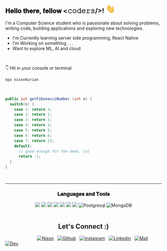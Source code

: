 ## 𝐇𝐞𝐥𝐥𝐨 𝐭𝐡𝐞𝐫𝐞, 𝐟𝐞𝐥𝐥𝐨𝐰 <𝚌𝚘𝚍𝚎𝚛𝚜/>! <img src="https://github.com/ABSphreak/ABSphreak/blob/master/gifs/Hi.gif" width="30px">

I'm a Computer Science student who is passionate about solving problems, writing code, building applications and exploring new technologies.


* I'm Currently learning server side programming, React Native 
* I'm Working on something . . .
* Want to explore ML, AI and cloud

<br/>

👇 Hit in your console or terminal 

```bash
npx nixonkurian
```

<br />

``` Java
public int getFibonacciNumber (int n) {
  switch(n) {
    case 1: return 1;
    case 2: return 1;
    case 3: return 2;
    case 4: return 3;
    case 5: return 5;
    case 6: return 8;
    case 7: return 13;
    default: 
      // good enough for the demo, lol
      return -1;
  }
}
```
<br/>

----
<div align="center">   
  <h3>𝐋𝐚𝐧𝐠𝐮𝐚𝐠𝐞𝐬 𝐚𝐧𝐝 𝐓𝐨𝐨𝐥𝐬 </h3> 
  <img src="https://media3.giphy.com/media/LMt9638dO8dftAjtco/200.webp?cid=ecf05e47qzdncmkkfxncku5j676ecfh10g9xgetoug67pw74&rid=200.webp&ct=s" width="50"> <img src="https://media0.giphy.com/media/ln7z2eWriiQAllfVcn/200w.webp?cid=ecf05e47evppwc94cpfmj1c3rm06yw747eok5qtgfyfk84he&rid=200w.webp&ct=s" width="50"> <img src="https://media3.giphy.com/media/kdFc8fubgS31b8DsVu/giphy.webp?cid=ecf05e47erc42k76ahya06jjjykhmwqc3miu3k48x40pb1e3&rid=giphy.webp&ct=s" width="50"> <img src="https://media4.giphy.com/media/RJzm826vu7WbJvBtxX/200.webp?cid=ecf05e47evppwc94cpfmj1c3rm06yw747eok5qtgfyfk84he&rid=200.webp&ct=s" width="50">  <img src="https://media3.giphy.com/media/IdyAQJVN2kVPNUrojM/200.webp?cid=ecf05e47qzyihmkyxe6m8rl9p82ua41vuhnypi6a6ev7dvoh&rid=200.webp&ct=s" width="50"> <img src="https://media4.giphy.com/media/kH1DBkPNyZPOk0BxrM/100.webp?cid=ecf05e4771i5lgb8yqxfc8zq30qffy3o629h8dl8j0s89nbg&rid=100.webp&ct=s" width="70"> <img src="https://media4.giphy.com/media/jnDKffgCfGYOp6cMTK/200.webp?cid=ecf05e47orr1b9hbel20d9cg77nqnm6fhs6gywlytcjexv7g&rid=200.webp&ct=s" width="50" > <img src="https://img.shields.io/badge/-black?style=flat&logo=postgresql" width="60" alt="Postgresql"> <img src="https://img.shields.io/badge/-black?style=flat&logo=mongodb&label" width="60" alt="MongoDB">
</div>
<br/>

<div align="center">
  <h2>Let's Connect :)</h2>
  </div>

&nbsp; &nbsp; &nbsp; &nbsp; &nbsp; &nbsp; &nbsp; &nbsp; &nbsp; &nbsp; &nbsp; &nbsp; &nbsp;
[![Nixon](https://img.shields.io/badge/-Portfolio-141f33?style=flat-square&logo=googlechrome&logoColor=white)](https://nixonkurian.netlify.app/) &nbsp;
[![Github](https://img.shields.io/badge/-Scarface69420-black?style=flat-square&logo=github)](https://github.com/Scarface69420) &nbsp;
[![Instagram](https://img.shields.io/badge/-fizz_nix-red?style=flat-square&logo=instagram&logoColor=white&link=https://www.instagram.com/fizz_nix)](https://www.instagram.com/fizz_nix) &nbsp;
[![Linkedin](https://img.shields.io/badge/-Nixon%20Kurian-%230077B5.svg?style=flat-square&logo=linkedin&logoColor=white&link=https://www.linkedin.com/in/nixon-kurian-5438b320b/)](https://www.linkedin.com/in/nixon-kurian-5438b320b/) &nbsp;
[![Mail](https://img.shields.io/badge/-nixonkurian.nk@gmail.com-gray?style=flat-square&logo=gmail&logoColor=red&link=https://www.linkedin.com/in/nixon-kurian-5438b320b/)](mailto:nixonkurian.nk@gmail.com) &nbsp;
[![Dev](https://img.shields.io/badge/-scarface69420-black?style=flat-square&logo=dev.to)](https://dev.to/scarface69420) 



<!-- ![Scarface's stats](https://github-readme-stats.vercel.app/api?username=Scarface69420&show_icons=true&theme=dark) -->




<!--
**Scarface69420/Scarface69420** is a ✨ _special_ ✨ repository because its `README.md` (this file) appears on your GitHub profile.


Here are some ideas to get you started:

- 🔭 I’m currently working on ...
- 🌱 I’m currently learning ...
- 👯 I’m looking to collaborate on ...
- 🤔 I’m looking for help with ...
- 💬 Ask me about ...
- 📫 How to reach me: ...
- 😄 Pronouns: ...
- ⚡ Fun fact: ...

(https://img.shields.io/github/followers/Scarface69420?label=Follow&style=social)
<img src="https://media3.giphy.com/media/bx3Cvt88j7PtM4SOaS/200.webp?cid=ecf05e47agyes41kbucqjzoip9rzw6z2vl3ai47bfy14e04g&rid=200.webp&ct=s" width="35">
[<img align="left" alt="bilgehangecici.site" width="40px" src="https://i.pinimg.com/originals/1d/46/dd/1d46dda5b99cf1a91a1e2377fb948b36.gif" />][website]
[<img align="left" alt="bilgehangecici | LinkedIn" width="35px" src="https://i.pinimg.com/originals/de/b4/6f/deb46f02a59e3b3a2aa58fac16290d63.gif" />][linkedin]
[<img align="left" alt="bilgehangecici | Instagram" width="40px" src="https://thumbs.gfycat.com/OrnateOrneryFoal-max-1mb.gif" />][instagram]
-->
